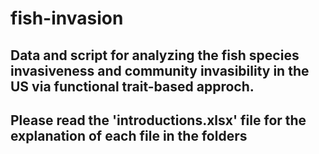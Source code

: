 # fish-invasion
## Data and script for analyzing the fish species invasiveness and community invasibility in the US via functional trait-based approch.
## Please read the 'introductions.xlsx' file for the explanation of each file in the folders
